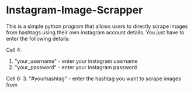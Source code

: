 # Instagram-Image-Scrapper
This is a simple python program that allows users to directly scrape images from hashtags using their own instagram account details. You just have to enter the following details:

Cell 4:
1. "your_username" - enter your instagram username
2. "your_password" - enter your instagram password

Cell 6:
3. "#yourhashtag" - enter the hashtag you want to scrape images from
